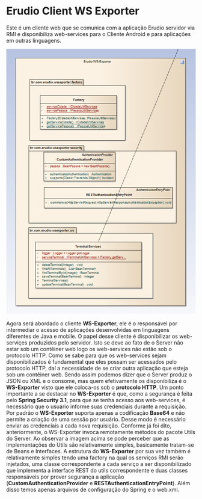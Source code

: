 Erudio Client WS Exporter
=========================

Este é um cliente web que se comunica com a aplicação Erudio servidor via RMI e disponibiliza web-services para o Cliente Android e para aplicações em outras linguagens.


![Estrutura de Projetos e Pacotes do Server](https://github.com/leandrocgsi/erudio-client-ws-exporter/blob/master/img/image7.png?raw=true)

Agora será abordado o cliente **WS-Exporter**, ele é o responsável por intermediar o acesso de aplicações desenvolvidas em linguagens diferentes de Java e mobile. O papel desse cliente é disponibilizar os web-serviçes produzidos pelo servidor. Isto se deve ao fato de o Server não estar sob um contêiner web logo os web-services não estão sob o protocolo HTTP. 
Como se sabe para que os web-services sejam disponibilizados é fundamental que eles possam ser acessados pelo protocolo HTTP, daí a necessidade de se criar outra aplicação que esteja sob um contêiner web. Sendo assim podemos dizer que o Server produz o JSON ou XML e o consome, mas quem efetivamente os disponibiliza é o **WS-Exporter** visto que ele coloca-os sob o **protocolo HTTP**.
Um ponto importante a se destacar no **WS-Exporter** é que, como a segurança é feita pelo **Spring Security 3.1**, para que se tenha acesso aos web-services, é necessário que o usuário informe suas credenciais durante a requisição. Por padrão o **WS-Exporter** suporta apenas a codificação **Base64** e não permite a criação de uma sessão por usuário. Desse modo é necessário enviar as credenciais a cada nova requisição.
Conforme já foi dito, anteriormente, o WS-Exporter invoca remotamente métodos do pacote Utils do Server. Ao observar a imagem acima se pode perceber que as implementações do Utils são relativamente simples, basicamente tratam-se de Beans e Interfaces.  A estrutura do **WS-Exporter** por sua vez também é relativamente simples tendo uma factory na qual os serviços RMI serão injetados, uma classe correspondente a cada serviço a ser disponibilizado que implementa a interface REST do utils correspondente e duas classes responsáveis por prover segurança a aplicação (**CustomAuthenticationProvider** e **RESTAuthenticationEntryPoint**). Além disso temos apenas arquivos de configuração do Spring e o web.xml.
